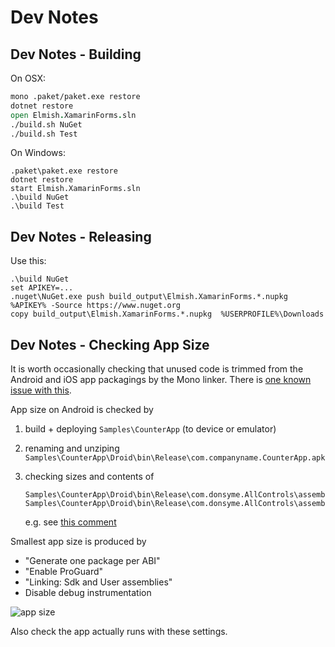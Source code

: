 # Dev Notes

## Dev Notes - Building

On OSX:

```fsharp
mono .paket/paket.exe restore
dotnet restore
open Elmish.XamarinForms.sln
./build.sh NuGet
./build.sh Test
```

On Windows:

```
.paket\paket.exe restore
dotnet restore
start Elmish.XamarinForms.sln
.\build NuGet
.\build Test
```

## Dev Notes - Releasing

Use this:

```
.\build NuGet
set APIKEY=...
.nuget\NuGet.exe push build_output\Elmish.XamarinForms.*.nupkg  %APIKEY% -Source https://www.nuget.org
copy build_output\Elmish.XamarinForms.*.nupkg  %USERPROFILE%\Downloads
```

## Dev Notes - Checking App Size

It is worth occasionally checking that unused code is trimmed from the Android and iOS app packagings by the Mono linker.
There is [one known issue with this](https://github.com/fsprojects/Elmish.XamarinForms/issues/94).

App size on Android is checked by

1. build + deploying `Samples\CounterApp` (to device or emulator)
2. renaming and unziping `Samples\CounterApp\Droid\bin\Release\com.companyname.CounterApp.apk`
3. checking sizes and contents of

       Samples\CounterApp\Droid\bin\Release\com.donsyme.AllControls\assemblies\FSharp.Core.dll
       Samples\CounterApp\Droid\bin\Release\com.donsyme.AllControls\assemblies\Elmish.XamarinForms.dll

   e.g. see [this comment](https://github.com/fsprojects/Elmish.XamarinForms/issues/94#issuecomment-402157490)

Smallest app size is produced by

* "Generate one package per ABI"
* "Enable ProGuard"
* "Linking: Sdk and User assemblies"
* Disable debug instrumentation

![app size](https://user-images.githubusercontent.com/7204669/42222786-1096c20a-7ece-11e8-99d6-e1c63a6a2f30.png)

Also check the app actually runs with these settings.
